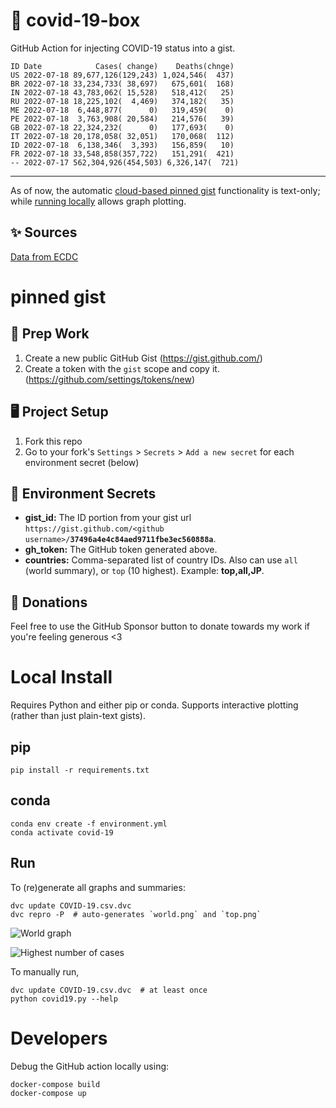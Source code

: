 # 🏥 covid-19-box

GitHub Action for injecting COVID-19 status into a gist.

```
ID Date            Cases( change)    Deaths(chnge)
US 2022-07-18 89,677,126(129,243) 1,024,546(  437)
BR 2022-07-18 33,234,733( 38,697)   675,601(  168)
IN 2022-07-18 43,783,062( 15,528)   518,412(   25)
RU 2022-07-18 18,225,102(  4,469)   374,182(   35)
ME 2022-07-18  6,448,877(      0)   319,459(    0)
PE 2022-07-18  3,763,908( 20,584)   214,576(   39)
GB 2022-07-18 22,324,232(      0)   177,693(    0)
IT 2022-07-18 20,178,058( 32,051)   170,068(  112)
ID 2022-07-18  6,138,346(  3,393)   156,859(   10)
FR 2022-07-18 33,548,858(357,722)   151,291(  421)
-- 2022-07-17 562,304,926(454,503) 6,326,147(  721)
```

---

As of now, the automatic [cloud-based pinned gist](#pinned-gist) functionality is text-only;
while [running locally](#local-install) allows graph plotting.

## ✨ Sources

[Data from ECDC](https://www.ecdc.europa.eu/en/publications-data/download-todays-data-geographic-distribution-covid-19-cases-worldwide)

# pinned gist

## 🎒 Prep Work
1. Create a new public GitHub Gist (https://gist.github.com/)
1. Create a token with the `gist` scope and copy it. (https://github.com/settings/tokens/new)

## 🖥 Project Setup
1. Fork this repo
1. Go to your fork's `Settings` > `Secrets` > `Add a new secret` for each environment secret (below)

## 🤫 Environment Secrets
- **gist_id:** The ID portion from your gist url `https://gist.github.com/<github username>/`**`37496a4e4c84aed9711fbe3ec560888a`**.
- **gh_token:** The GitHub token generated above.
- **countries:** Comma-separated list of country IDs. Also can use `all` (world summary), or `top` (10 highest). Example: **top,all,JP**.

## 💸 Donations

Feel free to use the GitHub Sponsor button to donate towards my work if you're feeling generous <3

# Local Install

Requires Python and either pip or conda. Supports interactive plotting (rather than just plain-text gists).

## pip

```
pip install -r requirements.txt
```

## conda

```
conda env create -f environment.yml
conda activate covid-19
```

## Run

To (re)generate all graphs and summaries:

```
dvc update COVID-19.csv.dvc
dvc repro -P  # auto-generates `world.png` and `top.png`
```

![World graph](world.png)

![Highest number of cases](top.png)

To manually run,

```
dvc update COVID-19.csv.dvc  # at least once
python covid19.py --help
```

# Developers

Debug the GitHub action locally using:

```
docker-compose build
docker-compose up
```
